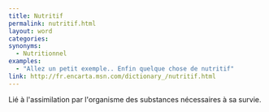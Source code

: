 ```yaml
---
title: Nutritif
permalink: nutritif.html
layout: word
categories:
synonyms:
  - Nutritionnel
examples:
  - "Allez un petit exemple.. Enfin quelque chose de nutritif"
link: http://fr.encarta.msn.com/dictionary_/nutritif.html
---
```


Lié à l'assimilation par l'organisme des substances nécessaires à sa survie.

